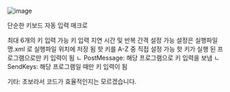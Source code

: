 ![image](https://github.com/user-attachments/assets/e57f7b74-d7c3-4220-a30c-632204632e8e)

단순한 키보드 자동 입력 매크로

최대 6개의 키 입력 가능
키 입력 지연 시간 및 반복 간격 설정 가능
설정은 실행파일명.xml 로 실행파일 위치에 저장 됨
핫 키를 A-Z 중 직접 설정 가능
핫 키가 실행 된 프로그램으로만 키 입력이 됨
ㄴ PostMessage: 해당 프로그램으로 키 입력을 보냄
ㄴ SendKeys: 해당 프로그램일 때만 키 입력이 됨

기타: 초보라서 코드가 효율적인지는 모르겠습니다.
